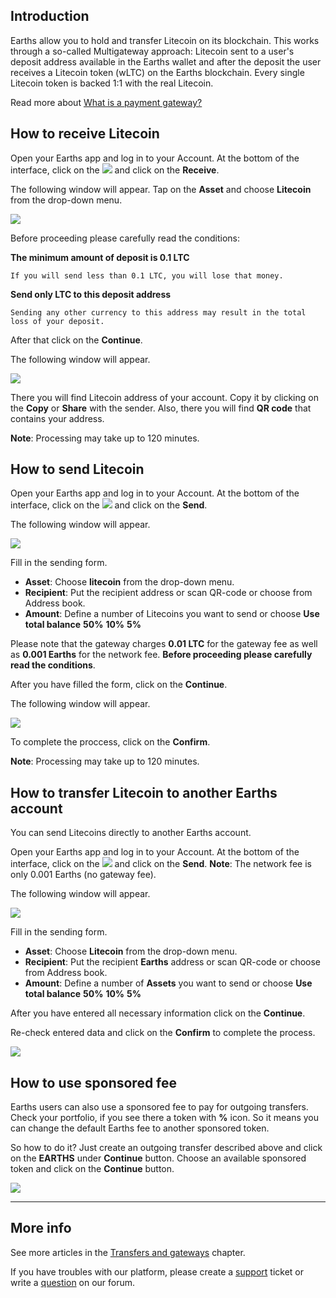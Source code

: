 ## Introduction

Earths allow you to hold and transfer Litecoin on its blockchain. This works through a so-called Multigateway approach: Litecoin sent to a user's deposit address available in the Earths wallet and after the deposit the user receives a Litecoin token \(wLTC\) on the Earths blockchain. Every single Litecoin token is backed 1:1 with the real Litecoin.

Read more about [What is a payment gateway?](/earths-client/frequently-asked-questions-faq/transfers-and-gateways/payment-gateway.md)

## How to receive Litecoin

Open your Earths app and log in to your Account.
At the bottom of the interface, click on the ![](/earths-client/mobile-apps/_assets/earths_transfers_ios_01.png) and click on the **Receive**.

The following window will appear. Tap on the **Asset** and choose **Litecoin** from the drop-down menu.

![](/earths-client/mobile-apps/_assets/litecoin_transfers_01.png)

Before proceeding please carefully read the conditions:

**The minimum amount of deposit is 0.1 LTC**
```
If you will send less than 0.1 LTC, you will lose that money.
```
**Send only LTC to this deposit address**
```
Sending any other currency to this address may result in the total loss of your deposit.
```

After that click on the **Continue**.

The following window will appear.

![](/earths-client/mobile-apps/_assets/litecoin_transfers_02.png)

There you will find Litecoin address of your account. Copy it by clicking on the **Copy** or **Share** with the sender. Also, there you will find **QR code** that contains your address.

**Note**: Processing may take up to 120 minutes.

## How to send Litecoin

Open your Earths app and log in to your Account.
At the bottom of the interface, click on the ![](/earths-client/mobile-apps/_assets/earths_transfers_ios_01.png) and click on the **Send**.

The following window will appear.

![](/earths-client/mobile-apps/_assets/litecoin_transfers_03.png)

Fill in the sending form.

* **Asset**: Choose **litecoin** from the drop-down menu.
* **Recipient**: Put the recipient address or scan QR-code or choose from Address book.
* **Amount**: Define a number of Litecoins you want to send or choose **Use total balance** **50%** **10%** **5%**

Please note that the gateway charges **0.01 LTC** for the gateway fee as well as **0.001 Earths** for the network fee.
**Before proceeding please carefully read the conditions**.

After you have filled the form, click on the **Continue**.

The following window will appear.

![](/earths-client/mobile-apps/_assets/litecoin_transfers_04.png)

To complete the proccess, click on the **Confirm**.

**Note**: Processing may take up to 120 minutes.

## How to transfer Litecoin to another Earths account

You can send Litecoins directly to another Earths account.

Open your Earths app and log in to your Account.
At the bottom of the interface, click on the ![](/earths-client/mobile-apps/_assets/earths_transfers_ios_01.png) and click on the **Send**.
**Note**: The network fee is only 0.001 Earths \(no gateway fee\).

The following window will appear.

![](/earths-client/mobile-apps/_assets/litecoin_transfers_05.png)

Fill in the sending form.

* **Asset**: Choose **Litecoin** from the drop-down menu.
* **Recipient**: Put the recipient **Earths** address or scan QR-code or choose from Address book.
* **Amount**: Define a number of **Assets** you want to send or choose **Use total balance** **50%** **10%** **5%**

After you have entered all necessary information click on the **Continue**.

Re-check entered data and click on the **Confirm** to complete the process.

![](/earths-client/mobile-apps/_assets/litecoin_transfers_06.png)

## How to use sponsored fee

Earths users can also use a sponsored fee to pay for outgoing transfers. Check your portfolio, if you see there a token with **%** icon. So it means you can change the default Earths fee to another sponsored token.

So how to do it? Just create an outgoing transfer described above and click on the **EARTHS** under **Continue** button.
Choose an available sponsored token and click on the **Continue** button.

![](/earths-client/mobile-apps/_assets/transaction_fee.png)

___

## More info

See more articles in the [Transfers and gateways](/earths-client/mobile-apps/iOS/wallet-management.md) chapter.

If you have troubles with our platform, please create a [support](https://support.earths.ga/) ticket or write a [question](https://forum.earths.ga/) on our forum.
